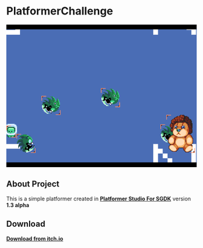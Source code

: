 # PlatformerChallenge

![Screenshot of the game](https://github.com/bolon667/PlatformerChallenge/blob/main/gitImages/screenshot.png)

## About Project
This is a simple platformer created in **[Platformer Studio For SGDK](https://github.com/bolon667/SGDK_PlatformerStudio)** version **1.3 alpha**

## Download
**[Download from itch.io](https://bolon667.itch.io/platformer-test1)**
